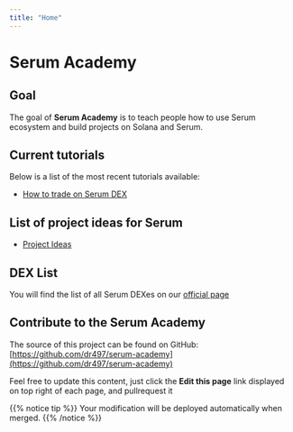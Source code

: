 ```yaml
---
title: "Home"
---
```


# Serum Academy

## Goal

The goal of **Serum Academy** is to teach people how to use Serum ecosystem and build projects on Solana and Serum.

## Current tutorials

Below is a list of the most recent tutorials available:

- [How to trade on Serum DEX](/en/serum-dex)

## List of project ideas for Serum

- [Project Ideas](/en/serum-project-ideas)

## DEX List

You will find the list of all Serum DEXes on our [official page](/en/dex-list)

## Contribute to the Serum Academy

The source of this project can be found on GitHub: [https://github.com/dr497/serum-academy](https://github.com/dr497/serum-academy)

Feel free to update this content, just click the **Edit this page** link displayed on top right of each page, and pullrequest it

{{% notice tip %}}
Your modification will be deployed automatically when merged.
{{% /notice %}}
